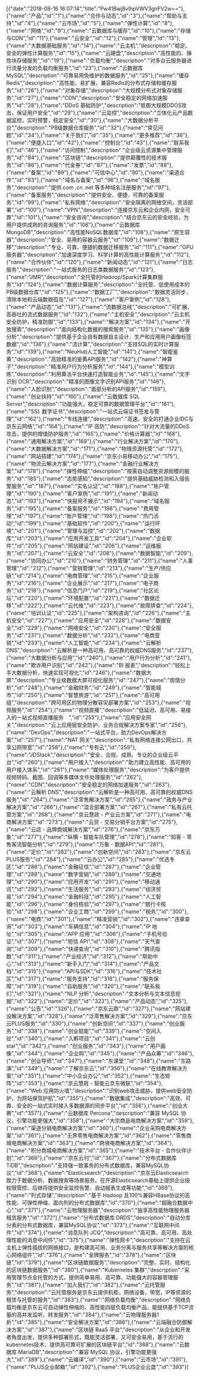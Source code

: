 [{"date":"2018-08-16 16:07:14","title":"Pw41Bwj8vIhpVWV3gnFV2w=="},{"name":"产品","id":"1"},{"name":"合作与动态","id":"3"},{"name":"帮助与支持","id":"4"},{"name":"云市场","id":"5"},{"name":"弹性计算","id":"8"},{"name":"网络","id":"9"},{"name":"云数据库与缓存","id":"10"},{"name":"存储与CDN","id":"11"},{"name":"云安全","id":"12"},{"name":"管理","id":"13"},{"name":"大数据基础服务","id":"14"},{"name":"云主机","description":"稳定、安全的弹性计算服务","id":"15"},{"name":"云硬盘","description":"高性能的、弹性块存储服务","id":"19"},{"name":"负载均衡","description":"对多台云服务器进行流量分发的负载均衡服务","id":"23"},{"name":"云数据库 MySQL","description":"可靠易用免维护的数据服务","id":"25"},{"name":"缓存 Redis","description":"高性能、易扩展，兼容Redis的分布式存储和缓存服务","id":"26"},{"name":"对象存储","description":"大规模分布式对象存储服务","id":"27"},{"name":"CDN","description":"安全稳定的网络加速服务","id":"28"},{"name":"DDoS 基础防护","description":"抵御大规模DDOS攻击，保证用户安全","id":"29"},{"name":"云监控","description":"立体化云产品数据监控，实时预警，稳定安全","id":"30"},{"name":"大数据分析平台","description":"PB级数据仓库服务","id":"32"},{"name":"常见问题","id":"34"},{"name":"关于我们","id":"35"},{"name":"更多推荐","id":"36"},{"name":"便捷入口","id":"42"},{"name":"控制台","id":"43"},{"name":"联系我们","id":"46"},{"name":"访问控制","description":"企业级云资源集中管理服务","id":"84"},{"name":"区块链","description":"提供颠覆性的技术服务","id":"86"},{"name":"代金券","id":"87"},{"name":"发票","id":"88"},{"name":"备案","id":"89"},{"name":"可信中心","id":"90"},{"name":"渠道合作","id":"93"},{"name":"域名与备案","id":"96"},{"name":"域名服务","description":"提供.com .cn .net 等多种域名注册服务","id":"97"},{"name":"备案服务","description":"提供安全、便捷、可靠的备案服务","id":"99"},{"name":"私有网络","description":"安全隔离的网络空间，灵活部署","id":"100"},{"name":"VPN","description":"连接京东云和企业内网，安全可靠","id":"101"},{"name":"安全咨询","description":"结合京东云的安全经验，为用户提供成熟的咨询服务","id":"106"},{"name":"云数据库 MongoDB","description":"高性能NoSQL数据库","id":"108"},{"name":"原生容器","description":"安全、易用的容器云服务","id":"109"},{"name":"数据迁移","description":"专业、可靠、便捷的数据迁移服务","id":"111"},{"name":"GPU 服务器","description":"加速深度学习、科学计算的高性能计算服务","id":"112"},{"name":"合作伙伴","id":"120"},{"name":"新闻动态","id":"121"},{"name":"日志服务","description":"一站式服务的日志类数据服务","id":"123"},{"name":"JMR","description":"全托管的Hadoop/Spark计算集群服务","id":"124"},{"name":"数据计算服务","description":"全托管、低使用成本的PB级数据仓库","id":"125"},{"name":"数据工厂","description":"数据灵活同步，清除本地和云端数据孤岛","id":"127"},{"name":"客户案例","id":"128"},{"name":"产品动态","id":"131"},{"name":"流数据总线","description":"可扩展、高吞吐的流式数据服务","id":"132"},{"name":"主机安全","description":"云主机安全防护，精准防御","id":"133"},{"name":"解决方案","id":"134"},{"name":"开放搜索","description":"面向结构化数据的搜索服务","id":"135"},{"name":"画像分析","description":"提供基于企业自有数据自主设计、生产和应用用户画像标签数据","id":"136"},{"name":"流计算","description":"支持SQL的实时计算服务","id":"139"},{"name":"NeuHub人工智能","id":"141"},{"name":"智能鉴黄","description":"高效精准的鉴黄API服务","id":"142"},{"name":"神算子","description":"精准用户行为分析服务","id":"144"},{"name":"模型训练","description":"利用算法平台快速打造智能业务","id":"145"},{"name":"文字识别 OCR","description":"精准的图像文字识别API服务","id":"146"},{"name":"人脸识别","description":"面部分析的API服务","id":"159"},{"name":"创业扶持","id":"160"},{"name":"云数据库 SQL Server","description":"功能强大，稳定可靠的数据管理平台","id":"161"},{"name":"SSL 数字证书","description":"一站式云端证书签发与管理","id":"162"},{"name":"专线连接","description":"高速、安全的打通企业IDC与京东云网络","id":"164"},{"name":"IP 高防","description":"针对大流量的DDoS攻击，提供的增值防护服务","id":"165"},{"name":"价格计算器","id":"168"},{"name":"通用解决方案","id":"169"},{"name":"行业解决方案","id":"170"},{"name":"大数据解决方案","id":"171"},{"name":"物理资源托管","id":"172"},{"name":"网站搭建","id":"174"},{"name":"京东小易移动办公","id":"175"},{"name":"物流云解决方案","id":"177"},{"name":"金融行业解决方案","id":"178"},{"name":"弹性伸缩","description":"按需自动调整资源规模的服务","id":"185"},{"name":"态势感知","description":"提供基础威胁检测和入侵告警服务","id":"187"},{"name":"实名认证","id":"188"},{"name":"账户管理","id":"190"},{"name":"客户案例","id":"191"},{"name":"新闻动态","id":"192"},{"name":"快报用不展示","id":"194"},{"name":"域名服务","id":"195"},{"name":"备案服务","id":"196"},{"name":"费用管理","id":"197"},{"name":"账户管理","id":"198"},{"name":"热门活动","id":"199"},{"name":"基础软件","id":"200"},{"name":"运行环境","id":"201"},{"name":"管理与监控","id":"202"},{"name":"数据库","id":"203"},{"name":"应用开发工具","id":"204"},{"name":"企业软件","id":"205"},{"name":"网站建设","id":"206"},{"name":"运维服务","id":"207"},{"name":"云安全","id":"208"},{"name":"数据智能","id":"209"},{"name":"协同办公","id":"210"},{"name":"财务管理","id":"211"},{"name":"人事管理","id":"212"},{"name":"营销管理","id":"213"},{"name":"生产/供应链","id":"214"},{"name":"电商管理","id":"215"},{"name":"企业服务","id":"216"},{"name":"企业展示","id":"217"},{"name":"电子商务","id":"218"},{"name":"信息门户","id":"219"},{"name":"社区论坛","id":"220"},{"name":"环境配置","id":"221"},{"name":"数据迁移","id":"222"},{"name":"云代维","id":"223"},{"name":"故障排查","id":"224"},{"name":"培训认证","id":"225"},{"name":"架构咨询","id":"226"},{"name":"主机安全","id":"227"},{"name":"应用安全","id":"228"},{"name":"数据安全","id":"229"},{"name":"网络安全","id":"230"},{"name":"安全服务","id":"231"},{"name":"数据分析","id":"232"},{"name":"电商营销","id":"233"},{"name":"人工智能","id":"234"},{"name":"云解析 DNS","description":"云解析是一种高可用、高可靠的权威DNS服务","id":"237"},{"name":"大数据分析与应用","id":"240"},{"name":"用户行为分析","id":"241"},{"name":"欺诈用户识别","id":"242"},{"name":"BI 报表","description":"轻松上手大数据分析，快速实现可视化","id":"246"},{"name":"数据大屏","description":"专业级数据大屏可视化服务","id":"247"},{"name":"舆情分析","id":"248"},{"name":"金融财务","id":"249"},{"name":"智能城市","id":"250"},{"name":"智慧旅游","id":"251"},{"name":"高可用组","description":"跨可用区的物理分散容灾部署方案","id":"253"},{"name":"视频服务","id":"254"},{"name":"视频直播","description":"低延迟、高可用、易接入的一站式视频直播服务　","id":"255"},{"name":"应用安全网关","description":"云上应用层安全防护、业务合规解决方案专家","id":"256"},{"name":"DevOps","description":"一站式平台，助力DevOps解决方案","id":"257"},{"name":"NAT 网关","description":"私有网络连接公网出口，共享公网带宽","id":"258"},{"name":"专有云","id":"259"},{"name":"JDStack","description":"安全、合规、成熟、专业的企业级云平台","id":"260"},{"name":"用户接入","description":"助力建立高性能、高可用的用户接入体系","id":"261"},{"name":"媒体处理服务","description":"为客户提供视频转码、截图、回调等多媒体文件处理服务","id":"262"},{"name":"CDN","description":"安全稳定的网络加速服务","id":"263"},{"name":"云解析 DNS","description":"云解析是一种高可用、高可靠的权威DNS服务","id":"264"},{"name":"泛零售解决方案","id":"265"},{"name":"政务与产业解决方案","id":"266"},{"name":"混合部署方案","id":"267"},{"name":"私有云托管方案","id":"268"},{"name":"京云慧政 - 产业云方案","id":"271"},{"name":"电商解决方案","id":"273"},{"name":"云贸 - 交易分销平台方案","id":"275"},{"name":"云店 - 品牌商城解决方案","id":"276"},{"name":"京东万象","id":"277"},{"name":"纵横 - 智能车队管理","id":"278"},{"name":"知客 - 零售客流智能分析","id":"279"},{"name":"万象 - 数据API","id":"281"},{"name":"定价","id":"282"},{"name":"创新空间","id":"283"},{"name":"京东云PLUS服务","id":"284"},{"name":"云办公","id":"285"},{"name":"优选专区","id":"286"},{"name":"金融征信","id":"287"},{"name":"企业管理","id":"288"},{"name":"数字营销","id":"289"},{"name":"交通地理","id":"290"},{"name":"应用开发","id":"291"},{"name":"移动通讯","id":"292"},{"name":"生活服务","id":"293"},{"name":"经济贸易","id":"294"},{"name":"金融科技","id":"295"},{"name":"人工智能","id":"296"},{"name":"身份核验","id":"297"},{"name":"银行卡核验","id":"298"},{"name":"企业工商","id":"299"},{"name":"税务","id":"300"},{"name":"电商","id":"301"},{"name":"精准营销","id":"302"},{"name":"违章查询","id":"303"},{"name":"车辆信息","id":"304"},{"name":"IP 地址","id":"305"},{"name":"APP 应用","id":"306"},{"name":"手机号验证","id":"307"},{"name":"短信 API","id":"308"},{"name":"天气查询","id":"309"},{"name":"快递查询","id":"310"},{"name":"腾讯指数","id":"311"},{"name":"产业经济","id":"312"},{"name":"帮助中心","id":"313"},{"name":"新手入门","id":"314"},{"name":"产品文档","id":"315"},{"name":"API与SDK","id":"316"},{"name":"技术社区","id":"317"},{"name":"服务支持","id":"318"},{"name":"服务保障","id":"319"},{"name":"自助服务","id":"320"},{"name":"联系我们","id":"321"},{"name":"NLP 分析","description":"文本分析与文本信息挖掘","id":"322"},{"name":"定价","id":"323"},{"name":"产品动态","id":"325"},{"name":"公告","id":"326"},{"name":"京东云鼎","id":"327"},{"name":"网站建设解决方案","id":"328"},{"name":"泛零售解决方案","id":"329"},{"name":"京东云PLUS服务","id":"330"},{"name":"创新空间","id":"337"},{"name":"创业服务","id":"338"},{"name":"创业赋能","id":"339"},{"name":"空间入驻","id":"340"},{"name":"入孵项目","id":"341"},{"name":"云创star","id":"342"},{"name":"创业服务","id":"343"},{"name":"用户画像","id":"344"},{"name":"企业购","id":"345"},{"name":"产品众筹","id":"346"},{"name":"创业导师","id":"347"},{"name":"东课堂","id":"348"},{"name":"东路演","id":"349"},{"name":"了解京东云","id":"350"},{"name":"在线教育解决方案","id":"351"},{"name":"中小企业办公","id":"352"},{"name":"生态矩阵","id":"353"},{"name":"京云慧政 - 智能云京东微联","id":"354"},{"name":"Web 应用防火墙","description":"识别web攻击威胁，提供web安全防护，为网站保驾护航","id":"355"},{"name":"数据集成","description":"高效、可靠、安全的一站式实时接入多数据源的同步平台","id":"356"},{"name":"创业大赛","id":"357"},{"name":"云数据库 Percona","description":"兼容 MySQL 协议，引擎功能更强大","id":"358"},{"name":"大宗商品电商解决方案","id":"359"},{"name":"渠道分销电商解决方案","id":"360"},{"name":"企业采购电商解决方案","id":"361"},{"name":"无界零售电商解决方案","id":"362"},{"name":"零售商城电商解决方案","id":"363"},{"name":"跨境电商解决方案","id":"364"},{"name":"积分商城电商解决方案","id":"365"},{"name":"技术平台 - 合作伙伴计划","id":"366"},{"name":"京东云刊","id":"367"},{"name":"分布式数据库 TiDB","description":"支持强一致事务的分布式数据库，兼容MySQL协议","id":"368"},{"name":"Elasticsearch","description":"京东云Elasticsearch 致力于数据分析、数据搜索等场景服务。在开源Elasticsearch基础上提供企业级权限管控、后继将提供安全监控告警、自动报表生成等功能","id":"369"},{"name":"列式存储","description":"基于 Hadoop 且100%兼容HBase协议的高性能、可弹性伸缩、面向列的分布式数据库","id":"370"},{"name":"超融合数据中心","id":"371"},{"name":"云物理服务器","description":"独享高性能物理服务器租赁服务","id":"372"},{"name":"分布式数据库 DRDS","description":"自动分库分表的分布式数据库，兼容MySQL协议","id":"373"},{"name":"互联网中间件","id":"374"},{"name":"消息队列 JCQ","description":"高可靠、高可用、高处理性能的消息中间件","id":"375"},{"name":"弹性网卡","description":"支持在云主机上弹性插拔的网络接口，是构建高可用、业务分离与服务共享等解决方案的核心网络组件","id":"376"},{"name":"金牌服务","id":"378"},{"name":"区块链","id":"379"},{"name":"区块链数据服务","description":"完整、实时、结构化的区块链数据服务","id":"380"},{"name":"Kubernetes 集群","description":"采用管理节点全托管的方式，提供简单易用、高可靠、功能强大的容器管理服务","id":"381"},{"name":"加入我们","id":"382"},{"name":"云托管服务","description":"云托管服务是京东云提供机柜，网络设备，带宽，IP等资源的租赁与托管的服务","id":"383"},{"name":"网络负载均衡","description":"网络负载均衡是京东云可自动弹性伸缩的、高性能四层负载均衡产品，能提供基于TCP流量的高并发监听、转发服务","id":"384"},{"name":"云物理服务器1折","id":"385"},{"name":"安全解决方案","id":"386"},{"name":"云端融合防御解决方案","id":"387"},{"name":"区块链 BaaS 平台","description":"从企业和开发者角度出发，提供多种部署形式，既能灵活部署，又可安全易用，基于流行的kubernetes技术，提供高可靠可扩展的区块链平台","id":"388"},{"name":"云数据库 MariaDB","description":"兼容 MySQL 协议，引擎功能更强大","id":"389"},{"name":"云编译","id":"390"},{"name":"云市场","id":"391"},{"name":"PLUS企业邮箱","id":"392"},{"name":"PLUS企业云盘","id":"393"}]